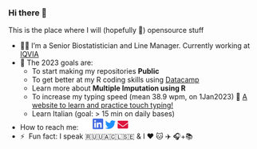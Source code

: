 ### Hi there 👋

This is the place where I will (hopefully :rofl:) opensource stuff 

- 👩‍💻 I’m a Senior Biostatistician and Line Manager. Currently working at [IQVIA](https://www.iqvia.com/)
- 🌱 The 2023 goals are:
  - To start making my repositories **Public**
  - To get better at my R coding skills using [Datacamp](https://www.datacamp.com/) 
  - Learn more about **Multiple Imputation using R**
  - To increase my typing speed (mean 38.9 wpm, on 1Jan2023) 🙈 [A website to learn and practice touch typing!](https://www.keybr.com/) 
  - Learn Italian (goal: > 15 min on daily bases) 
- How to reach me: 
<a href="https://github.com/leynu"><img src="https://github.com/leynu/Feb22_myfun/blob/master/fig/github.png?raw=true" alt="Leyla Nunez | Twitter" width="21px"/></a> 
<a href="https://www.linkedin.com/in/leynu/"><img src="https://github.com/leynu/Feb22_myfun/blob/master/fig/linkedin.png?raw=true" alt="Leyla Nunez | Twitter" width="21px"/></a>
<a href="https://twitter.com/leynu_"><img src="https://github.com/leynu/Feb22_myfun/blob/master/fig/twitter.png?raw=true" alt="Leyla Nunez | Twitter" width="21px"/></a>
<a href="mailto:leynu0210@gmail.com"><img src="https://github.com/leynu/Feb22_myfun/blob/master/fig/envelope.png?raw=true" alt="Leyla Nunez | Twitter" width="21px"/></a>
- ⚡ &nbsp;Fun fact: I speak 🇷🇺🇺🇦🇨🇱🇸🇪 & I :heart: 🐱 ✈️ 🎧+📚 

<!--
**leynu/leynu** is a ✨ _special_ ✨ repository because its `README.md` (this file) appears on your GitHub profile.

Here are some ideas to get you started:

- 🔭 I’m currently working on ...
- 🌱 I’m currently learning ...
- 👯 I’m looking to collaborate on ...
- 🤔 I’m looking for help with ...
- 💬 Ask me about ..
- 📫 How to reach me: ...
- 😄 Pronouns: ...
- ⚡ Fun fact: ...
-->
